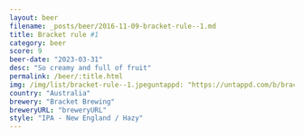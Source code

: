 ```yaml
---
layout: beer
filename: _posts/beer/2016-11-09-bracket-rule--1.md
title: Bracket rule #1
category: beer
score: 9
beer-date: "2023-03-31"
desc: "So creamy and full of fruit"
permalink: /beer/:title.html
img: /img/list/bracket-rule--1.jpeguntappd: "https://untappd.com/b/bracket-brewing-rule-1/5139837"
country: "Australia"
brewery: "Bracket Brewing"
breweryURL: "breweryURL"
style: "IPA - New England / Hazy"
---
```

